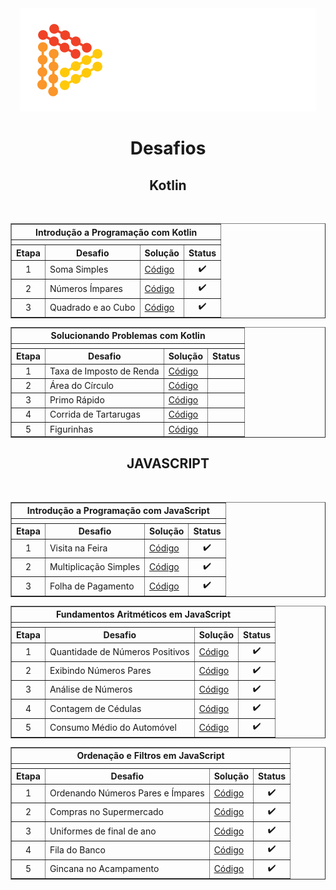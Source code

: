 <div align="center">
   <img src="Assets/logo.png" alt="Logo"/> 
</div>    


<h1 align="center">Desafios</h1>

<div>
    <h2 align="center"><strong>Kotlin</strong></h2>
    <br />
    <div align="left">
        <!-- Introdução a Programação com Kotlin -->
        <table border=1>
            <tr>
                <th colspan="4">Introdução a Programação com Kotlin</th>
            </tr>
            <tr>
                <th colspan="4"></th>
            </tr>
            <tr>
                <th>Etapa</th>
                <th>Desafio</th>
                <th>Solução</th>
                <th>Status</th>
            </tr>
            <tr>
                <td align="center">1</td>
                <td>Soma Simples</td>
                <td><a href="https://github.com/brunoemferreira/DIO-desafios/blob/main/Desafios/Kotlin/Soma.kt">Código</a></td>
                <td align="center">✔️</td>
            </tr>
            <tr>
                <td align="center">2</td>
                <td>Números Ímpares</td>
                <td><a href="https://github.com/brunoemferreira/DIO-desafios/blob/main/Desafios/Kotlin/NumerosImpares.kt">Código</a></td>
                <td align="center">✔️</td>
            </tr>
            <tr>
                <td align="center">3</td>
                <td>Quadrado e ao Cubo</td>
                <td><a href="https://github.com/brunoemferreira/DIO-desafios/blob/main/Desafios/Kotlin/QuadradoeaoCubo.kt">Código</a></td>
                <td align="center">✔️</td>
        </table>
      </div>
</div>

<div>
    <div align="left">
        <!-- Solucionando problemas em Kotlin -->
        <table border=1>
            <tr>
                <th colspan="4">Solucionando Problemas com Kotlin</th>
            </tr>
            <tr>
                <th colspan="4"></th>
            </tr>
            <tr>
                <th>Etapa</th>
                <th>Desafio</th>
                <th>Solução</th>
                <th>Status</th>
            </tr>
            <tr>
                <td align="center">1</td>
                <td>Taxa de Imposto de Renda</td>
                <td><a href="">Código</a></td>
                <td align="center"></td>
            </tr>
            <tr>
                <td align="center">2</td>
                <td>Área do Círculo</td>
                <td><a href="">Código</a></td>
                <td align="center"></td>
            </tr>
            <tr>
                <td align="center">3</td>
                <td>Primo Rápido</td>
                <td><a href="">Código</a></td>
                <td align="center"></td>
            </tr>    
            <tr>
                <td align="center">4</td>
                <td>Corrida de Tartarugas</td>
                <td><a href="">Código</a></td>
                <td align="center"></td>
            </tr>    
            <tr>
                <td align="center">5</td>
                <td>Figurinhas</td>
                <td><a href="">Código</a></td>
                <td align="center"></td>
        </table>
      </div>
</div>

<div>
     <h2 align="center"><strong>JAVASCRIPT</strong></h2>
    <br />
    <div align="left">
        <!-- Introdução a Programação com JavaScript -->
        <table border=1>
            <tr>
                <th colspan="4">Introdução a Programação com JavaScript</th>
            </tr>
            <tr>
                <th colspan="4"></th>
            </tr>
            <tr>
                <th>Etapa</th>
                <th>Desafio</th>
                <th>Solução</th>
                <th>Status</th>
            </tr>
            <tr>
                <td align="center">1</td>
                <td>Visita na Feira</td>
                <td><a href="https://github.com/brunoemferreira/DIO-desafios/blob/main/Desafios/JavaScript/VisitaNaFeira.js">Código</a></td>
                <td align="center">✔️</td>
            </tr>
            <tr>
                <td align="center">2</td>
                <td>Multiplicação Simples</td>
                <td><a href="https://github.com/brunoemferreira/DIO-desafios/blob/main/Desafios/JavaScript/MultiplicacaoSimples.js">Código</a></td>
                <td align="center">✔️</td>
            </tr>
            <tr>
                <td align="center">3</td>
                <td>Folha de Pagamento</td>
                <td><a href="https://github.com/brunoemferreira/DIO-desafios/blob/main/Desafios/JavaScript/FolhaDePagamento.js">Código</a></td>
                <td align="center">✔️</td>
        </table>
      </div>
</div>


<div>
    <div align="left">
        <!-- Introdução a Programação com JavaScript -->
        <table border=1>
            <tr>
                <th colspan="4">Fundamentos Aritméticos em JavaScript</th>
            </tr>
            <tr>
                <th colspan="4"></th>
            </tr>
            <tr>
                <th>Etapa</th>
                <th>Desafio</th>
                <th>Solução</th>
                <th>Status</th>
            </tr>
            <tr>
                <td align="center">1</td>
                <td>Quantidade de Números Positivos</td>
                <td><a href="">Código</a></td>
                <td align="center">✔️</td>
            </tr>
           <tr>
                <td align="center">2</td>
                <td>Exibindo Números Pares</td>
                <td><a href="">Código</a></td>
                <td align="center">✔️</td>
            </tr>
            <tr>
                <td align="center">3</td>
                <td>Análise de Números</td>
                <td><a href="">Código</a></td>
                <td align="center">✔️</td>
            </tr>
            <tr>
                <td align="center">4</td>
                <td>Contagem de Cédulas</td>
                <td><a href="">Código</a></td>
                <td align="center">✔️</td>
            </tr>
            <tr>
                <td align="center">5</td>
                <td>Consumo Médio do Automóvel</td>
                <td><a href="">Código</a></td>
                <td align="center">✔️</td>
        </table>
      </div>
</div>


<div>
    <div align="left">
        <!-- Introdução a Programação com JavaScript -->
        <table border=1>
            <tr>
                <th colspan="4">Ordenação e Filtros em JavaScript</th>
            </tr>
            <tr>
                <th colspan="4"></th>
            </tr>
            <tr>
                <th>Etapa</th>
                <th>Desafio</th>
                <th>Solução</th>
                <th>Status</th>
            </tr>
            <tr>
                <td align="center">1</td>
                <td>Ordenando Números Pares e Ímpares</td>
                <td><a href="https://github.com/brunoemferreira/DIO-desafios/blob/main/Desafios/JavaScript/OrdenandoNumerosParesImpares.js">Código</a></td>
                <td align="center">✔️</td>
            </tr>
           <tr>
                <td align="center">2</td>
                <td>Compras no Supermercado</td>
                <td><a href="https://github.com/brunoemferreira/DIO-desafios/blob/main/Desafios/JavaScript/ComprasNoSupermercado.js">Código</a></td>
                <td align="center">✔️</td>
            </tr>
            <tr>
                <td align="center">3</td>
                <td>Uniformes de final de ano</td>
                <td><a href="https://github.com/brunoemferreira/DIO-desafios/blob/main/Desafios/JavaScript/UniformesdeFinaldeAno.js">Código</a></td>
                <td align="center">✔️</td>
            </tr>
            <tr>
                <td align="center">4</td>
                <td>Fila do Banco</td>
                <td><a href="https://github.com/brunoemferreira/DIO-desafios/blob/main/Desafios/JavaScript/FilaDoBanco.js">Código</a></td>
                <td align="center">✔️</td>
            </tr>
            <tr>
                <td align="center">5</td>
                <td>Gincana no Acampamento</td>
                <td><a href="https://github.com/brunoemferreira/DIO-desafios/blob/main/Desafios/JavaScript/GincanaNoAcampamento.js">Código</a></td>
                <td align="center">✔️</td>
        </table>
      </div>
</div>